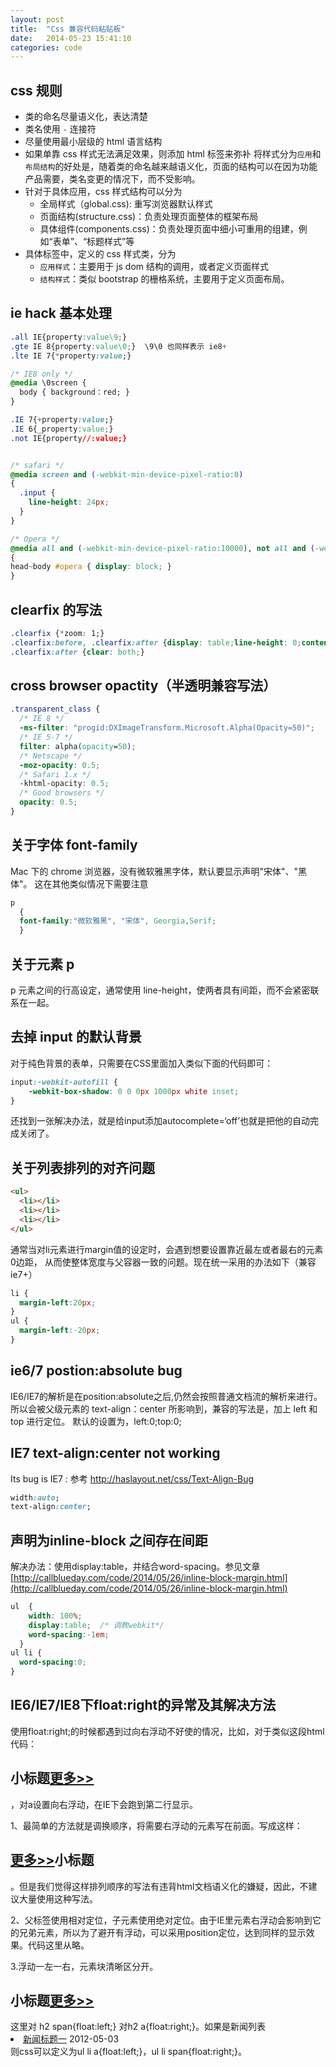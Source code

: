 ```yaml
---
layout: post
title:  "Css 兼容代码粘贴板"
date:   2014-05-23 15:41:10
categories: code
---
```


css 规则
-----------------
- 类的命名尽量语义化，表达清楚
- 类名使用 `-` 连接符
- 尽量使用最小层级的 html 语言结构
- 如果单靠 css 样式无法满足效果，则添加 html 标签来弥补
将样式分为`应用`和`布局结构`的好处是，随着类的命名越来越语义化，页面的结构可以在因为功能产品需要，类名变更的情况下，而不受影响。
- 针对于具体应用，css 样式结构可以分为
  - 全局样式（global.css): 重写浏览器默认样式
  - 页面结构(structure.css)：负责处理页面整体的框架布局
  - 具体组件(components.css)：负责处理页面中细小可重用的组建，例如“表单”、“标题样式”等
- 具体标签中，定义的 css 样式类，分为
  - `应用样式`：主要用于 js dom 结构的调用，或者定义页面样式
  - `结构样式`：类似 bootstrap 的栅格系统，主要用于定义页面布局。


ie hack 基本处理
-----------------
```css
.all IE{property:value\9;}
.gte IE 8{property:value\0;}  \9\0 也同样表示 ie8+
.lte IE 7{*property:value;}

/* IE8 only */
@media \0screen {
  body { background：red; }
}

.IE 7{+property:value;}
.IE 6{_property:value;}
.not IE{property//:value;}


/* safari */
@media screen and (-webkit-min-device-pixel-ratio:0)
{
  .input { 
    line-height: 24px;
  }
}

/* Opera */
@media all and (-webkit-min-device-pixel-ratio:10000), not all and (-webkit-min-device-pixel-ratio:0)
{
head~body #opera { display: block; }
}
```

clearfix 的写法
----------------
```css
.clearfix {*zoom: 1;}
.clearfix:before, .clearfix:after {display: table;line-height: 0;content: "";}
.clearfix:after {clear: both;}
```

cross browser opactity（半透明兼容写法）
---------------------------------------
```css
.transparent_class {
  /* IE 8 */
  -ms-filter: "progid:DXImageTransform.Microsoft.Alpha(Opacity=50)";
  /* IE 5-7 */
  filter: alpha(opacity=50);
  /* Netscape */
  -moz-opacity: 0.5;
  /* Safari 1.x */
  -khtml-opacity: 0.5;
  /* Good browsers */
  opacity: 0.5;
}
```

关于字体 font-family
--------------------
Mac 下的 chrome 浏览器，没有微软雅黑字体，默认要显示声明"宋体"、"黑体"。
这在其他类似情况下需要注意

```css
p
  {
  font-family:"微软雅黑", "宋体", Georgia,Serif;
  }
```


关于元素 p
------------
p 元素之间的行高设定，通常使用 line-height，使两者具有间距，而不会紧密联系在一起。


去掉 input 的默认背景
----------------------
对于纯色背景的表单，只需要在CSS里面加入类似下面的代码即可：

```css
input:-webkit-autofill {
    -webkit-box-shadow: 0 0 0px 1000px white inset;
}
```

还找到一张解决办法，就是给input添加autocomplete=‘off’也就是把他的自动完成关闭了。


关于列表排列的对齐问题
-----------------------

```html
<ul>
  <li></li>
  <li></li>
  <li></li>
</ul>
````
通常当对li元素进行margin值的设定时，会遇到想要设置靠近最左或者最右的元素0边距，
从而使整体宽度与父容器一致的问题。现在统一采用的办法如下（兼容ie7+）

```css
li {
  margin-left:20px;
}
ul {
  margin-left:-20px;
}
```


ie6/7 postion:absolute bug
---------------------------
IE6/IE7的解析是在position:absolute之后,仍然会按照普通文档流的解析来进行。
所以会被父级元素的 text-align：center 所影响到，兼容的写法是，加上 left 和 top 进行定位。
默认的设置为，left:0;top:0;


IE7 text-align:center not working
--------------------------
Its bug is IE7 : 参考 http://haslayout.net/css/Text-Align-Bug

```css
width:auto;
text-align:center;
```

声明为inline-block 之间存在间距
--------------------------------------
解决办法：使用display:table，并结合word-spacing。参见文章 [http://callblueday.com/code/2014/05/26/inline-block-margin.html](http://callblueday.com/code/2014/05/26/inline-block-margin.html)

```css
ul  {
    width: 100%;
    display:table;  /* 调教webkit*/
    word-spacing:-1em;
  }
ul li {
  word-spacing:0;
}
```


IE6/IE7/IE8下float:right的异常及其解决方法
------------------------------------------
使用float:right;的时候都遇到过向右浮动不好使的情况，比如，对于类似这段html代码：<h2>小标题<a href="#">更多&gt;&gt;</a></h2>，对a设置向右浮动，在IE下会跑到第二行显示。

1、最简单的方法就是调换顺序，将需要右浮动的元素写在前面。写成这样：<h2><a href="#">更多&gt;&gt;</a>小标题</h2> 。但是我们觉得这样排列顺序的写法有违背html文档语义化的嫌疑，因此，不建议大量使用这种写法。

2、父标签使用相对定位，子元素使用绝对定位。由于IE里元素右浮动会影响到它的兄弟元素，所以为了避开有浮动，可以采用position定位，达到同样的显示效果。代码这里从略。

3.浮动一左一右，元素块清晰区分开。<h2><span>小标题</span><a href="#">更多&gt;&gt;</a></h2> 这里对 h2 span{float:left;} 对h2 a{float:right;}。如果是新闻列表<li><a href="#">新闻标题一</a> <span>2012-05-03</span></li>则css可以定义为ul li a{float:left;}，ul li span{float:right;}。
